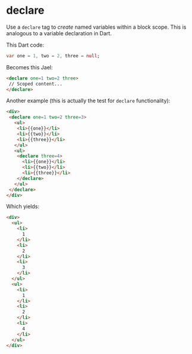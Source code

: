 # declare

Use a `declare` tag to *create* named variables within a block scope.
This is analogous to a variable declaration in Dart.

This Dart code:

```dart
var one = 1, two = 2, three = null;
```

Becomes this Jael:

```html
<declare one=1 two=2 three>
 // Scoped content...
</declare>
```

Another example (this is actually the test for `declare` functionality):

```html
<div>
 <declare one=1 two=2 three=3>
   <ul>
    <li>{{one}}</li>
    <li>{{two}}</li>
    <li>{{three}}</li>
   </ul>
   <ul>
    <declare three=4>
      <li>{{one}}</li>
      <li>{{two}}</li>
      <li>{{three}}</li>
    </declare>
   </ul>
 </declare>
</div>
```

Which yields:

```html
<div>
  <ul>
    <li>
      1
    </li>
    <li>
      2
    </li>
    <li>
      3
    </li>
  </ul>
  <ul>
    <li>
      1
    </li>
    <li>
      2
    </li>
    <li>
      4
    </li>
  </ul>
</div>
```
